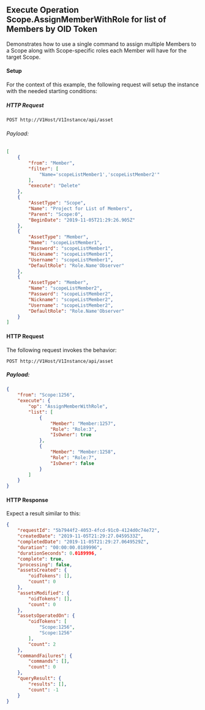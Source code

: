 ## Execute Operation Scope.AssignMemberWithRole for list of Members by OID Token

Demonstrates how to use a single command to assign multiple Members to a Scope along with Scope-specific roles each Member will have for the target Scope.


#### Setup

For the context of this example, the following request will setup the instance with the needed starting conditions:

##### HTTP Request

`POST http://V1Host/V1Instance/api/asset`

###### Payload:

```json
[
	{
		"from": "Member",
		"filter": [
			"Name='scopeListMember1','scopeListMember2'"
		],
		"execute": "Delete"
	},
	{
		"AssetType": "Scope",
		"Name": "Project for List of Members",
		"Parent": "Scope:0",
		"BeginDate": "2019-11-05T21:29:26.905Z"
	},
	{
		"AssetType": "Member",
		"Name": "scopeListMember1",
		"Password": "scopeListMember1",
		"Nickname": "scopeListMember1",
		"Username": "scopeListMember1",
		"DefaultRole": "Role.Name'Observer"
	},
	{
		"AssetType": "Member",
		"Name": "scopeListMember2",
		"Password": "scopeListMember2",
		"Nickname": "scopeListMember2",
		"Username": "scopeListMember2",
		"DefaultRole": "Role.Name'Observer"
	}
]
```



#### HTTP Request 

The following request invokes the behavior:

`POST http://V1Host/V1Instance/api/asset`

##### Payload:
```json
{
	"from": "Scope:1256",
	"execute": {
		"op": "AssignMemberWithRole",
		"list": [
			{
				"Member": "Member:1257",
				"Role": "Role:3",
				"IsOwner": true
			},
			{
				"Member": "Member:1258",
				"Role": "Role:7",
				"IsOwner": false
			}
		]
	}
}
```

#### HTTP Response 

Expect a result similar to this:

```json
{
	"requestId": "5b7944f2-4053-4fcd-91c0-4124d0c74e72",
	"createdDate": "2019-11-05T21:29:27.0459533Z",
	"completedDate": "2019-11-05T21:29:27.0649529Z",
	"duration": "00:00:00.0189996",
	"durationSeconds": 0.0189996,
	"complete": true,
	"processing": false,
	"assetsCreated": {
		"oidTokens": [],
		"count": 0
	},
	"assetsModified": {
		"oidTokens": [],
		"count": 0
	},
	"assetsOperatedOn": {
		"oidTokens": [
			"Scope:1256",
			"Scope:1256"
		],
		"count": 2
	},
	"commandFailures": {
		"commands": [],
		"count": 0
	},
	"queryResult": {
		"results": [],
		"count": -1
	}
}
```

